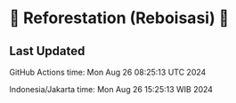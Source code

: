 
# 🌳 Reforestation (Reboisasi) 🌲

## Last Updated

GitHub Actions time: Mon Aug 26 08:25:13 UTC 2024

Indonesia/Jakarta time: Mon Aug 26 15:25:13 WIB 2024
